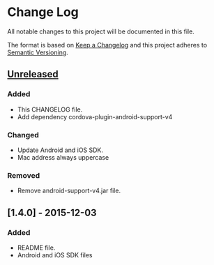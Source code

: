 # Change Log
All notable changes to this project will be documented in this file.

The format is based on [Keep a Changelog](http://keepachangelog.com/) 
and this project adheres to [Semantic Versioning](http://semver.org/).

## [Unreleased]
### Added
- This CHANGELOG file.
- Add dependency cordova-plugin-android-support-v4

### Changed
- Update Android and iOS SDK.
- Mac address always uppercase

### Removed
- Remove android-support-v4.jar file.

## [1.4.0] - 2015-12-03
### Added
- README file.
- Android and iOS SDK files

[Unreleased]: https://github.com/alfonsovinti/cordova-plugin-bixolon-print/compare/v1.4.0...HEAD
